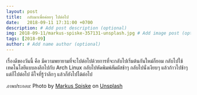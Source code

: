 ```yaml
---
layout: post
title:  กลับมาเพื่อค่อยๆ ไปต่อไป
date:   2018-09-11 17:31:00 +0700
description: # Add post description (optional)
img: 2018-09-11/markus-spiske-357131-unsplash.jpg # Add image post (optional)
tags: [2018-09]
author: # Add name author (optional)
---
```

เรื่องดีของวันนี้ คือ มีความพยายามที่จะไปต่อไปด้วยการที่จะกลับไปเริ่มต้นกันใหม่ก็ยอม กลับไปใช้เทคโนโลยีแบบลงลึกไปกับ Arch Linux กลับไปหัดพิมพ์สัมผัสช้าๆ กลับไปนั่งเงียบๆ แล้วก้าวไปช้าๆ แต่ก็ไปต่อไป ดีใจที่รู้ว่าลึกๆ แล้วก็ยังไปได้ต่อไป

*ภาพประกอบ:* Photo by [Markus Spiske](https://unsplash.com/@markusspiske) on [Unsplash](https://unsplash.com/)
